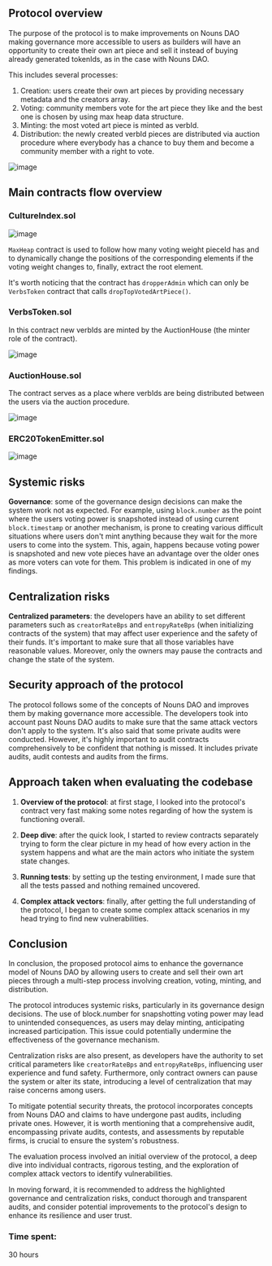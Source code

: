 ## Protocol overview

The purpose of the protocol is to make improvements on Nouns DAO making governance more accessible to users as builders will have an opportunity to create their own art piece and sell it instead of buying already generated tokenIds, as in the case with Nouns DAO. 

This includes several processes:

1. Creation: users create their own art pieces by providing necessary metadata and the creators array.
2. Voting: community members vote for the art piece they like and the best one is chosen by using max heap data structure.
3. Minting: the most voted art piece is minted as verbId.
3. Distribution: the newly created verbId pieces are distributed via auction procedure where everybody has a chance to buy them and become a community member with a right to vote.


![image](https://github.com/rodiontr/RevolutionProtocol/assets/109477234/ad6e0177-77f3-4ff5-933a-52cbfc3aa5ef)


## Main contracts flow overview

### CultureIndex.sol

![image](https://github.com/rodiontr/RevolutionProtocol/assets/109477234/d5fabf08-08e9-41f5-a388-e3651495ea3a)

`MaxHeap` contract is used to follow how many voting weight pieceId has and to dynamically change the positions of the corresponding elements if the voting weight changes to, finally, extract the root element. 

It's worth noticing that the contract has `dropperAdmin` which can only be `VerbsToken` contract that calls `dropTopVotedArtPiece()`.




### VerbsToken.sol

In this contract new verbIds are minted by the AuctionHouse (the minter role of the contract).

![image](https://github.com/rodiontr/RevolutionProtocol/assets/109477234/aef88c3f-1881-4117-899c-80579e29da62)




### AuctionHouse.sol

The contract serves as a place where verbIds are being distributed between the users via the auction procedure.

![image](https://github.com/rodiontr/RevolutionProtocol/assets/109477234/11476a87-5bef-40f0-ba57-1c50648c43e8)




### ERC20TokenEmitter.sol

![image](https://github.com/rodiontr/RevolutionProtocol/assets/109477234/4a511113-4a32-4215-9880-e177d7972574)



## Systemic risks

**Governance**: some of the governance design decisions can make the system work not as expected. For example, using `block.number` as the point where the users voting power is snapshoted instead of using current `block.timestamp` or another mechanism, is prone to creating various difficult situations where users don't mint anything because they wait for the more users to come into the system. This, again, happens because voting power is snapshoted and new vote pieces have an advantage over the older ones as more voters can vote for them. This problem is indicated in one of my findings.


## Centralization risks

**Centralized parameters**: the developers have an ability to set different parameters such as `creatorRateBps` and `entropyRateBps` (when initializing contracts of the system) that may affect user experience and the safety of their funds. It's important to make sure that all those variables have reasonable values. Moreover, only the owners may pause the contracts and change the state of the system.


## Security approach of the protocol

The protocol follows some of the concepts of Nouns DAO and improves them by making governance more accessible. The developers took into account past Nouns DAO audits to make sure that the same attack vectors don't apply to the system. It's also said that some private audits were conducted. However, it's highly important to audit contracts comprehensively to be confident that nothing is missed. It includes private audits, audit contests and audits from the firms. 


## Approach taken when evaluating the codebase

1. **Overview of the protocol**: at first stage, I looked into the protocol's contract very fast making some notes regarding of how the system is functioning overall.

2. **Deep dive**: after the quick look, I started to review contracts separately trying to form the clear picture in my head of how every action in the system happens and what are the main actors who initiate the system state changes.

3. **Running tests**: by setting up the testing environment, I made sure that all the tests passed and nothing remained uncovered.

4. **Complex attack vectors**: finally, after getting the full understanding of the protocol, I began to create some complex attack scenarios in my head trying to find new vulnerabilities.


## Conclusion 

In conclusion, the proposed protocol aims to enhance the governance model of Nouns DAO by allowing users to create and sell their own art pieces through a multi-step process involving creation, voting, minting, and distribution. 

The protocol introduces systemic risks, particularly in its governance design decisions. The use of block.number for snapshotting voting power may lead to unintended consequences, as users may delay minting, anticipating increased participation. This issue could potentially undermine the effectiveness of the governance mechanism.

Centralization risks are also present, as developers have the authority to set critical parameters like `creatorRateBps` and `entropyRateBps`, influencing user experience and fund safety. Furthermore, only contract owners can pause the system or alter its state, introducing a level of centralization that may raise concerns among users.

To mitigate potential security threats, the protocol incorporates concepts from Nouns DAO and claims to have undergone past audits, including private ones. However, it is worth mentioning that a comprehensive audit, encompassing private audits, contests, and assessments by reputable firms, is crucial to ensure the system's robustness.

The evaluation process involved an initial overview of the protocol, a deep dive into individual contracts, rigorous testing, and the exploration of complex attack vectors to identify vulnerabilities.

In moving forward, it is recommended to address the highlighted governance and centralization risks, conduct thorough and transparent audits, and consider potential improvements to the protocol's design to enhance its resilience and user trust.

### Time spent:
30 hours